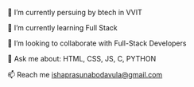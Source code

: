 🔭 I’m currently persuing by btech in VVIT

🌱 I’m currently learning Full Stack

👯 I’m looking to collaborate with Full-Stack Developers

💬 Ask me about: HTML, CSS, JS, C, PYTHON

📫 Reach me ishaprasunabodavula@gmail.com

